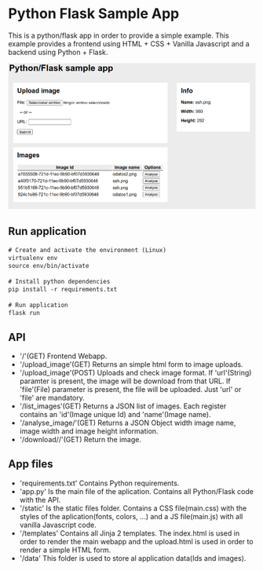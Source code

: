 # Python Flask Sample App

This is a python/flask app in order to provide a simple example. This example provides a frontend using HTML + CSS + Vanilla Javascript and a backend using Python + Flask.

![Screenshot](https://raw.githubusercontent.com/acoronadoc/python-flask-sample/main/sample.png)

## Run application

```
# Create and activate the environment (Linux)
virtualenv env
source env/bin/activate

# Install python dependencies
pip install -r requirements.txt

# Run application
flask run
```

## API

- '/'(GET) Frontend Webapp.
- '/upload_image'(GET) Returns an simple html form to image uploads.
- '/upload_image'(POST) Uploads and check image format. If 'url'(String) paramter is present, the image will be download from that URL. If 'file'(File) parameter is present, the file will be uploaded. Just 'url' or 'file' are mandatory.
- '/list_images'(GET) Returns a JSON list of images. Each register contains an 'id'(Image unique Id) and 'name'(Image name).
- '/analyse_image/<uuid>'(GET) Returns a JSON Object width image name, image width and image height information.
- '/download/<uuid>/<filename>'(GET) Return the image.
   
## App files
   
- 'requirements.txt' Contains Python requirements.
- 'app.py' Is the main file of the aplication. Contains all Python/Flask code with the API.
- '/static' Is the static files folder. Contains a CSS file(main.css) with the styles of the aplication(fonts, colors, ...) and a JS file(main.js) with all vanilla Javascript code.
- '/templates' Contains all Jinja 2 templates. The index.html is used in order to render the main webapp and the upload.html is used in order to render a simple HTML form.
- '/data' This folder is used to store al application data(Ids and images).
 
